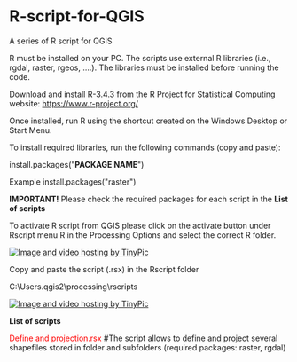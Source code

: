 # R-script-for-QGIS
A series of R script for QGIS 

R must be installed on your PC. The scripts use external R libraries (i.e., rgdal, raster, rgeos, ....). The libraries must be installed before running the code.

Download and install R-3.4.3 from the R Project for Statistical Computing website: https://www.r-project.org/

Once installed, run R using the shortcut created on the Windows Desktop or Start Menu.

To install required libraries, run the following commands (copy and paste):

install.packages("<b>PACKAGE NAME</b>")

Example
install.packages("raster")

<b>IMPORTANT!</b>
Please check the required packages for each script in the <b>List of scripts</b>

To activate R script from QGIS please click on the activate button under Rscript menu R in the Processing Options and select the correct R folder.

<a href="http://it.tinypic.com?ref=jrp6zc" target="_blank"><img src="http://i67.tinypic.com/jrp6zc.jpg" border="0" alt="Image and video hosting by TinyPic"></a>

Copy and paste the script (.rsx) in the Rscript folder

C:\Users\.qgis2\processing\rscripts

<a href="http://it.tinypic.com?ref=fu9stj" target="_blank"><img src="http://i64.tinypic.com/fu9stj.jpg" border="0" alt="Image and video hosting by TinyPic"></a>

<b>List of scripts</b>

<font color="red">Define and projection.rsx</font> #The script allows to define and project several shapefiles stored in folder and subfolders (required packages: raster, rgdal)
